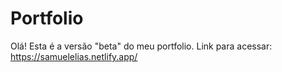 # Portfolio
Olá! Esta é a versão "beta" do meu portfolio. Link para acessar: https://samuelelias.netlify.app/

